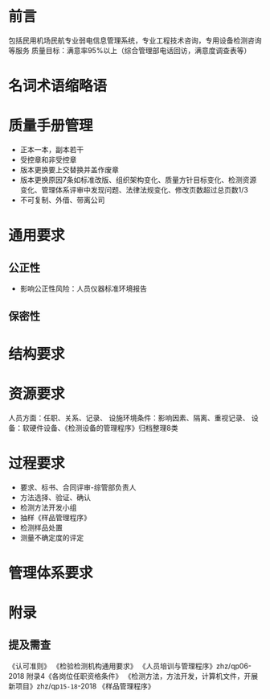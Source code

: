 # 前言
包括民用机场民航专业弱电信息管理系统，专业工程技术咨询，专用设备检测咨询等服务
质量目标：满意率95%以上（综合管理部电话回访，满意度调查表等）
# 名词术语缩略语
# 质量手册管理
- 正本一本，副本若干
- 受控章和非受控章
- 版本更换要上交替换并盖作废章
- 版本更换原因7条如标准改版、组织架构变化、质量方针目标变化、检测资源变化、管理体系评审中发现问题、法律法规变化、修改页数超过总页数1/3
- 不可复制、外借、带离公司


# 通用要求
## 公正性
- 影响公正性风险：人员仪器标准环境报告
## 保密性

# 结构要求

# 资源要求
人员方面：任职、关系、记录、
设施环境条件：影响因素、隔离、重视记录、
设备：软硬件设备、《检测设备的管理程序》归档整理8类


# 过程要求
- 要求、标书、合同评审-综管部负责人
- 方法选择、验证、确认
- 检测方法开发小组
- 抽样《样品管理程序》
- 检测样品处置
- 测量不确定度的评定







# 管理体系要求
# 附录
## 提及需查
《认可准则》
《检验检测机构通用要求》
《人员培训与管理程序》zhz/qp06-2018
附录4《各岗位任职资格条件》
《检测方法，方法开发，计算机文件，开展新项目》zhz/qp`15-18`-2018
《样品管理程序》
